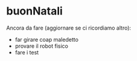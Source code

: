 # buonNatali
Ancora da fare (aggiornare se ci ricordiamo altro):
- far girare coap maledetto
- provare il robot fisico
- fare i test
